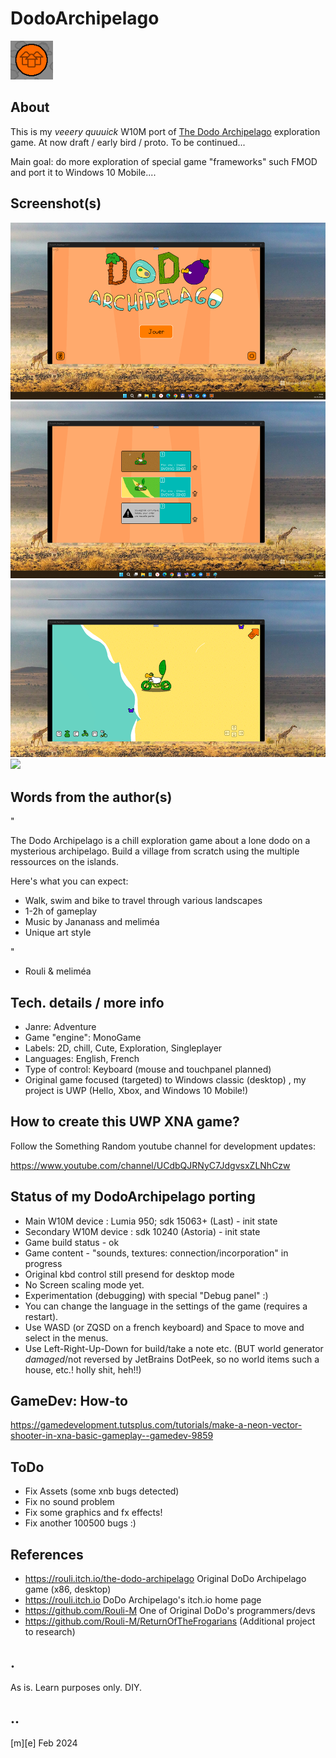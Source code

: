 # DodoArchipelago
![](Images/logo.png)

## About
This is my *veeery quuuick* W10M port of [The Dodo Archipelago](https://rouli.itch.io/the-dodo-archipelago) exploration game. At now draft / early bird / proto. To be continued... 

Main goal: do more exploration of special game "frameworks" such FMOD and port it to Windows 10 Mobile.... 


## Screenshot(s)
![](Images/shot01.png)
![](Images/shot02.png)
![](Images/shot03.png)
![](Images/shot43.png)

## Words from the author(s)

"

The Dodo Archipelago is a chill exploration game about a lone dodo on a mysterious archipelago. Build a village from scratch using the multiple ressources on the islands.

Here's what you can expect:

- Walk, swim and bike to travel through various landscapes
- 1-2h of gameplay
- Music by Jananass and meliméa
- Unique art style


"

- Rouli & meliméa


## Tech. details / more info
- Janre:	Adventure
- Game "engine":	MonoGame
- Labels:	2D, chill, Cute, Exploration, Singleplayer
- Languages:	English, French
- Type of control:	Keyboard (mouse and touchpanel planned)
- Original game focused (targeted) to Windows classic (desktop) , my project is UWP (Hello, Xbox, and Windows 10 Mobile!) 


## How to create this UWP XNA game?
Follow the Something Random youtube channel for development updates: 

https://www.youtube.com/channel/UCdbQJRNyC7JdgvsxZLNhCzw

## Status of my DodoArchipelago porting
- Main W10M device : Lumia 950; sdk 15063+ (Last)  - init state
- Secondary W10M device : sdk 10240 (Astoria) - init state
- Game build status - ok
- Game content - "sounds, textures: connection/incorporation" in progress
- Original kbd control still presend for desktop mode 
- No Screen scaling mode yet.
- Experimentation (debugging) with special "Debug panel" :)
- You can change the language in the settings of the game (requires a restart).
- Use WASD (or ZQSD on a french keyboard) and Space to move and select in the menus.
- Use Left-Right-Up-Down for build/take a note etc. (BUT world generator *damaged*/not reversed by JetBrains DotPeek, so no world items such a house, etc.! holly shit, heh!!)

## GameDev: How-to
https://gamedevelopment.tutsplus.com/tutorials/make-a-neon-vector-shooter-in-xna-basic-gameplay--gamedev-9859

## ToDo
- Fix Assets (some xnb bugs detected)
- Fix no sound problem
- Fix some graphics and fx effects!
- Fix another 100500 bugs :)

## References
- https://rouli.itch.io/the-dodo-archipelago Original DoDo Archipelago game (x86, desktop)
- https://rouli.itch.io DoDo Archipelago's itch.io home page
- https://github.com/Rouli-M One of Original DoDo's programmers/devs
- https://github.com/Rouli-M/ReturnOfTheFrogarians (Additional project to research)

## .
As is. Learn purposes only. DIY.

## ..
[m][e] Feb 2024
